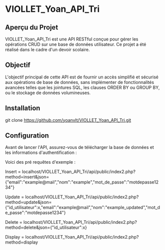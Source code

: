 # VIOLLET_Yoan_API_Tri

## Aperçu du Projet

VIOLLET_Yoan_API_Tri est une API RESTful conçue pour gérer les opérations CRUD sur une base de données utilisateur. Ce projet a été réalisé dans le cadre d'un devoir scolaire.

## Objectif

L'objectif principal de cette API est de fournir un accès simplifié et sécurisé aux opérations de base de données, sans implémenter de fonctionnalités avancées telles que les jointures SQL, les clauses ORDER BY ou GROUP BY, ou le stockage de données volumineuses.

## Installation

git clone https://github.com/yoanvlt/VIOLLET_Yoan_API_Tri.git

## Configuration

Avant de lancer l'API, assurez-vous de télécharger la base de données et les informations d'authentification :

Voici des pré requêtes d'exemple :

Insert = localhost/VIOLLET_Yoan_API_Tri/api/public/index2.php?method=insert&json={"email":"example@mail","nom":"example","mot_de_passe":"motdepasse1234"}

Update = localhost/VIOLLET_Yoan_API_Tri/api/public/index2.php?method=update&json={"id_utilisateur":x,"email":"example@mail","nom":"example_updated","mot_de_passe":"motdepasse1234"}

Delete = localhost/VIOLLET_Yoan_API_Tri/api/public/index2.php?method=delete&json={"id_utilisateur":x}

Display = localhost/VIOLLET_Yoan_API_Tri/api/public/index2.php?method=display